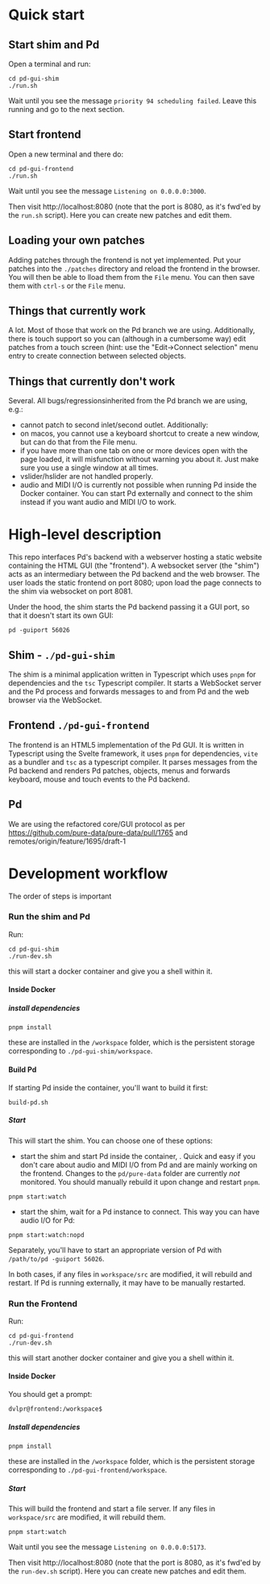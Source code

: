 # Quick start

## Start shim and Pd

Open a terminal and run:

```
cd pd-gui-shim
./run.sh
```

Wait until you see the message `priority 94 scheduling failed`. Leave this running and go to the next section.

## Start frontend

Open a new terminal and there do:

```
cd pd-gui-frontend
./run.sh
```

Wait until you see the message `Listening on 0.0.0.0:3000`.

Then visit http://localhost:8080 (note that the port is 8080, as it's fwd'ed by the `run.sh` script). Here you can create new patches and edit them.

## Loading your own patches

Adding patches through the frontend is not yet implemented. Put your patches into the `./patches` directory and reload the frontend in the browser. You will then be able to lload them from the `File` menu. You can then save them with `ctrl-s` or the `File` menu.

## Things that currently work

A lot. Most of those that work on the Pd branch we are using. Additionally, there is touch support so you can (although in a cumbersome way) edit patches from a touch screen (hint: use the "Edit->Connect selection" menu entry to create connection between selected objects.

## Things that currently don't work

Several. All bugs/regressionsinherited from the Pd branch we are using, e.g.:
- cannot patch to second inlet/second outlet.
Additionally:
- on macos, you cannot use a keyboard shortcut to create a new window, but can do that from the File menu.
- if you have more than one tab on one or more devices open with the page loaded, it will misfunction without warning you about it. Just make sure you use a single window at all times.
- vslider/hslider are not handled properly.
- audio and MIDI I/O is currently not possible when running Pd inside the Docker container. You can start Pd externally and connect to the shim instead if you want audio and MIDI I/O to work.

# High-level description

This repo interfaces Pd's backend with a webserver hosting a static website containing the HTML GUI (the "frontend"). A websocket server (the "shim") acts as an intermediary between the Pd backend and the web browser. The user loads the static frontend on port 8080; upon load the page connects to the shim via websocket on port 8081.

Under the hood, the shim starts the Pd backend passing it a GUI port, so that it doesn't start its own GUI:

`pd -guiport 56026`

## Shim - `./pd-gui-shim`

The shim is a minimal application written in Typescript which uses `pnpm` for dependencies and the `tsc` Typescript compiler.
It starts a WebSocket server and the Pd process and forwards messages to and from Pd and the web browser via the WebSocket.

## Frontend `./pd-gui-frontend`

The frontend is an HTML5 implementation of the Pd GUI. It is written in Typescript using the Svelte framework, it uses `pnpm` for dependencies, `vite` as a bundler and `tsc` as a typescript compiler.
It parses messages from the Pd backend and renders Pd patches, objects, menus and forwards keyboard, mouse and touch events to the Pd backend.

## Pd

We are using the refactored core/GUI protocol as per https://github.com/pure-data/pure-data/pull/1765 and remotes/origin/feature/1695/draft-1

# Development workflow

The order of steps is important

### Run the shim and Pd

Run:
```
cd pd-gui-shim
./run-dev.sh
```
this will start a docker container and give you a shell within it.

#### Inside Docker

##### install dependencies

```
pnpm install
```
these are installed in the `/workspace` folder, which is the persistent storage corresponding to `./pd-gui-shim/workspace`.

#### Build Pd

If starting Pd inside the container, you'll want to build it first:
```
build-pd.sh
```

##### Start

This will start the shim. You can choose one of these options:
- start the shim and start Pd inside the container, . Quick and easy if you don't care about audio and MIDI I/O from Pd and are mainly working on the frontend. Changes to the `pd/pure-data` folder are currently _not_ monitored. You should manually rebuild it upon change and restart `pnpm`.
```
pnpm start:watch
```
- start the shim, wait for a Pd instance to connect. This way you can have audio I/O for Pd:
```
pnpm start:watch:nopd
```
Separately, you'll have to start an appropriate version of Pd with `/path/to/pd -guiport 56026`.

In both cases, if any files in `workspace/src` are modified, it will rebuild and restart. If Pd is running externally, it may have to be manually restarted.

### Run the Frontend

Run:
```
cd pd-gui-frontend
./run-dev.sh
```
this will start another docker container and give you a shell within it.

#### Inside Docker

You should get a prompt:
```
dvlpr@frontend:/workspace$
```
##### Install dependencies

```
pnpm install
```
these are installed in the `/workspace` folder, which is the persistent storage corresponding to `./pd-gui-frontend/workspace`.

##### Start

This will build the frontend and start a file server. If any files in `workspace/src` are modified, it will rebuild them.
```
pnpm start:watch
```

Wait until you see the message `Listening on 0.0.0.0:5173`.

Then visit http://localhost:8080 (note that the port is 8080, as it's fwd'ed by the `run-dev.sh` script). Here you can create new patches and edit them.
